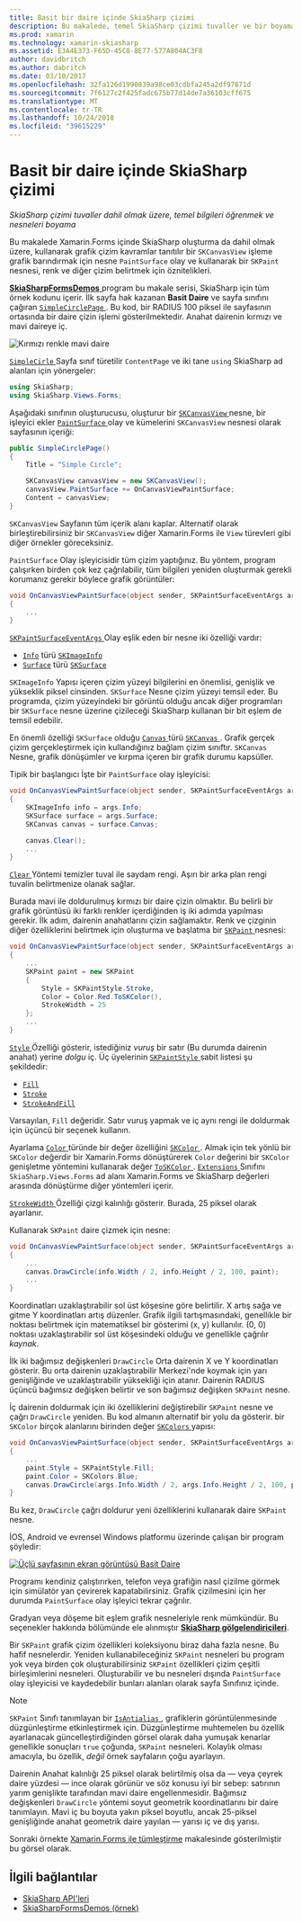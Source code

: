```yaml
---
title: Basit bir daire içinde SkiaSharp çizimi
description: Bu makalede, temel SkiaSharp çizimi tuvaller ve bir boyama nesneleri Xamarin.Forms uygulamalarında da dahil olmak üzere, açıklanır ve bu örnek kod ile gösterir.
ms.prod: xamarin
ms.technology: xamarin-skiasharp
ms.assetid: E3A4E373-F65D-45C8-8E77-577A804AC3F8
author: davidbritch
ms.author: dabritch
ms.date: 03/10/2017
ms.openlocfilehash: 32fa126d1990839a98ce03cdbfa245a2df97671d
ms.sourcegitcommit: 7f6127c2f425fadc675b77d14de7a36103cff675
ms.translationtype: MT
ms.contentlocale: tr-TR
ms.lasthandoff: 10/24/2018
ms.locfileid: "39615229"
---
```

# <a name="drawing-a-simple-circle-in-skiasharp"></a>Basit bir daire içinde SkiaSharp çizimi

_SkiaSharp çizimi tuvaller dahil olmak üzere, temel bilgileri öğrenmek ve nesneleri boyama_

Bu makalede Xamarin.Forms içinde SkiaSharp oluşturma da dahil olmak üzere, kullanarak grafik çizim kavramlar tanıtılır bir `SKCanvasView` işleme grafik barındırmak için nesne `PaintSurface` olay ve kullanarak bir `SKPaint` nesnesi, renk ve diğer çizim belirtmek için öznitelikleri.

[ **SkiaSharpFormsDemos** ](https://developer.xamarin.com/samples/xamarin-forms/SkiaSharpForms/Demos/) program bu makale serisi, SkiaSharp için tüm örnek kodunu içerir. İlk sayfa hak kazanan **Basit Daire** ve sayfa sınıfını çağıran [ `SimpleCirclePage` ](https://github.com/xamarin/xamarin-forms-samples/blob/master/SkiaSharpForms/Demos/Demos/SkiaSharpFormsDemos/Basics/SimpleCirclePage.cs). Bu kod, bir RADIUS 100 piksel ile sayfasının ortasında bir daire çizin işlemi gösterilmektedir. Anahat dairenin kırmızı ve mavi daireye iç.

![](circle-images/circleexample.png "Kırmızı renkle mavi daire")

[ `SimpleCirle` ](https://github.com/xamarin/xamarin-forms-samples/blob/master/SkiaSharpForms/Demos/Demos/SkiaSharpFormsDemos/Basics/SimpleCirclePage.cs) Sayfa sınıf türetilir `ContentPage` ve iki tane `using` SkiaSharp ad alanları için yönergeler:

```csharp
using SkiaSharp;
using SkiaSharp.Views.Forms;
```

Aşağıdaki sınıfının oluşturucusu, oluşturur bir [ `SKCanvasView` ](xref:SkiaSharp.Views.Forms.SKCanvasView) nesne, bir işleyici ekler [ `PaintSurface` ](xref:SkiaSharp.Views.Forms.SKCanvasView.PaintSurface) olay ve kümelerini `SKCanvasView` nesnesi olarak sayfasının içeriği:

```csharp
public SimpleCirclePage()
{
    Title = "Simple Circle";

    SKCanvasView canvasView = new SKCanvasView();
    canvasView.PaintSurface += OnCanvasViewPaintSurface;
    Content = canvasView;
}
```

`SKCanvasView` Sayfanın tüm içerik alanı kaplar. Alternatif olarak birleştirebilirsiniz bir `SKCanvasView` diğer Xamarin.Forms ile `View` türevleri gibi diğer örnekler göreceksiniz.

`PaintSurface` Olay işleyicisidir tüm çizim yaptığınız. Bu yöntem, program çalışırken birden çok kez çağrılabilir, tüm bilgileri yeniden oluşturmak gerekli korumanız gerekir böylece grafik görüntüler:

```csharp
void OnCanvasViewPaintSurface(object sender, SKPaintSurfaceEventArgs args)
{
    ...
}

```

[ `SKPaintSurfaceEventArgs` ](xref:SkiaSharp.Views.Forms.SKPaintSurfaceEventArgs) Olay eşlik eden bir nesne iki özelliği vardır:

- [`Info`](xref:SkiaSharp.Views.Forms.SKPaintSurfaceEventArgs.Info) türü [`SKImageInfo`](xref:SkiaSharp.SKImageInfo)
- [`Surface`](xref:SkiaSharp.Views.Forms.SKPaintSurfaceEventArgs.Surface) türü [`SKSurface`](xref:SkiaSharp.SKSurface)

`SKImageInfo` Yapısı içeren çizim yüzeyi bilgilerini en önemlisi, genişlik ve yükseklik piksel cinsinden. `SKSurface` Nesne çizim yüzeyi temsil eder. Bu programda, çizim yüzeyindeki bir görüntü olduğu ancak diğer programları bir `SKSurface` nesne üzerine çizileceği SkiaSharp kullanan bir bit eşlem de temsil edebilir.

En önemli özelliği `SKSurface` olduğu [ `Canvas` ](xref:SkiaSharp.SKSurface.Canvas) türü [ `SKCanvas` ](xref:SkiaSharp.SKCanvas). Grafik gerçek çizim gerçekleştirmek için kullandığınız bağlam çizim sınıftır. `SKCanvas` Nesne, grafik dönüşümler ve kırpma içeren bir grafik durumu kapsüller.

Tipik bir başlangıcı İşte bir `PaintSurface` olay işleyicisi:

```csharp
void OnCanvasViewPaintSurface(object sender, SKPaintSurfaceEventArgs args)
{
    SKImageInfo info = args.Info;
    SKSurface surface = args.Surface;
    SKCanvas canvas = surface.Canvas;

    canvas.Clear();
    ...
}

```

[ `Clear` ](xref:SkiaSharp.SKCanvas.Clear) Yöntemi temizler tuval ile saydam rengi. Aşırı bir arka plan rengi tuvalin belirtmenize olanak sağlar.

Burada mavi ile doldurulmuş kırmızı bir daire çizin olmaktır. Bu belirli bir grafik görüntüsü iki farklı renkler içerdiğinden iş iki adımda yapılması gerekir. İlk adım, dairenin anahatlarını çizin sağlamaktır. Renk ve çizginin diğer özelliklerini belirtmek için oluşturma ve başlatma bir [ `SKPaint` ](xref:SkiaSharp.SKPaint) nesnesi:

```csharp
void OnCanvasViewPaintSurface(object sender, SKPaintSurfaceEventArgs args)
{
    ...
    SKPaint paint = new SKPaint
    {
        Style = SKPaintStyle.Stroke,
        Color = Color.Red.ToSKColor(),
        StrokeWidth = 25
    };
    ...
}
```

[ `Style` ](xref:SkiaSharp.SKPaint.Style) Özelliği gösterir, istediğiniz *vuruş* bir satır (Bu durumda dairenin anahat) yerine *dolgu* iç. Üç üyelerinin [ `SKPaintStyle` ](xref:SkiaSharp.SKPaintStyle) sabit listesi şu şekildedir:

- [`Fill`](xref:SkiaSharp.SKPaintStyle.Fill)
- [`Stroke`](xref:SkiaSharp.SKPaintStyle.Stroke)
- [`StrokeAndFill`](xref:SkiaSharp.SKPaintStyle.StrokeAndFill)

Varsayılan, `Fill` değeridir. Satır vuruş yapmak ve iç aynı rengi ile doldurmak için üçüncü bir seçenek kullanın.

Ayarlama [ `Color` ](xref:SkiaSharp.SKPaint.Color) türünde bir değer özelliğini [ `SKColor` ](xref:SkiaSharp.SKColor). Almak için tek yönlü bir `SKColor` değerdir bir Xamarin.Forms dönüştürerek `Color` değerini bir `SKColor` genişletme yöntemini kullanarak değer [ `ToSKColor` ](SkiaSharp.Views.Forms.Extensions.ToSKColor*). [ `Extensions` ](xref:SkiaSharp.Views.Forms.Extensions) Sınıfını `SkiaSharp.Views.Forms` ad alanı Xamarin.Forms ve SkiaSharp değerleri arasında dönüştürme diğer yöntemleri içerir.

[ `StrokeWidth` ](xref:SkiaSharp.SKPaint.StrokeWidth) Özelliği çizgi kalınlığı gösterir. Burada, 25 piksel olarak ayarlanır.

Kullanarak `SKPaint` daire çizmek için nesne:

```csharp
void OnCanvasViewPaintSurface(object sender, SKPaintSurfaceEventArgs args)
{
    ...
    canvas.DrawCircle(info.Width / 2, info.Height / 2, 100, paint);
    ...
}
```

Koordinatları uzaklaştırabilir sol üst köşesine göre belirtilir. X artış sağa ve gitme Y koordinatları artış düzenler. Grafik ilgili tartışmasındaki, genellikle bir noktası belirtmek için matematiksel bir gösterimi (x, y) kullanılır. (0, 0) noktası uzaklaştırabilir sol üst köşesindeki olduğu ve genellikle çağrılır *kaynak*.

İlk iki bağımsız değişkenleri `DrawCircle` Orta dairenin X ve Y koordinatları gösterir. Bu orta dairenin uzaklaştırabilir Merkezi'nde koymak için yarı genişliğinde ve uzaklaştırabilir yüksekliği için atanır. Dairenin RADIUS üçüncü bağımsız değişken belirtir ve son bağımsız değişken `SKPaint` nesne.

İç dairenin doldurmak için iki özelliklerini değiştirebilir `SKPaint` nesne ve çağrı `DrawCircle` yeniden. Bu kod almanın alternatif bir yolu da gösterir. bir `SKColor` birçok alanlarını birinden değer [ `SKColors` ](xref:SkiaSharp.SKColors) yapısı:

```csharp
void OnCanvasViewPaintSurface(object sender, SKPaintSurfaceEventArgs args)
{
    ...
    paint.Style = SKPaintStyle.Fill;
    paint.Color = SKColors.Blue;
    canvas.DrawCircle(args.Info.Width / 2, args.Info.Height / 2, 100, paint);
}
```
Bu kez, `DrawCircle` çağrı doldurur yeni özelliklerini kullanarak daire `SKPaint` nesne.

İOS, Android ve evrensel Windows platformu üzerinde çalışan bir program şöyledir:

[![](circle-images/simplecircle-small.png "Üçlü sayfasının ekran görüntüsü Basit Daire")](circle-images/simplecircle-large.png#lightbox "Üçlü sayfasının ekran görüntüsü basit daire")

Programı kendiniz çalıştırırken, telefon veya grafiğin nasıl çizilme görmek için simülatör yan çevirerek kapatabilirsiniz. Grafik çizilmesini için her durumda `PaintSurface` olay işleyici tekrar çağrılır.

Gradyan veya döşeme bit eşlem grafik nesneleriyle renk mümkündür. Bu seçenekler hakkında bölümünde ele alınmıştır [ **SkiaSharp gölgelendiricileri**](../effects/shaders/index.md).

Bir `SKPaint` grafik çizim özellikleri koleksiyonu biraz daha fazla nesne. Bu hafif nesnelerdir. Yeniden kullanabileceğiniz `SKPaint` nesneleri bu program yok veya birden çok oluşturabilirsiniz `SKPaint` özellikleri çizim çeşitli birleşimlerini nesneleri. Oluşturabilir ve bu nesneleri dışında `PaintSurface` olay işleyicisi ve kaydedebilir bunları alanları olarak sayfa Sınıfınız içinde.

> [!NOTE]
> `SKPaint` Sınıfı tanımlayan bir [ `IsAntialias` ](xref:SkiaSharp.SKPaint.IsAntialias) , grafiklerin görüntülenmesinde düzgünleştirme etkinleştirmek için. Düzgünleştirme muhtemelen bu özellik ayarlanacak güncelleştirdiğinden görsel olarak daha yumuşak kenarlar genellikle sonuçları `true` çoğunda, `SKPaint` nesneleri. Kolaylık olması amacıyla, bu özellik, _değil_ örnek sayfaların çoğu ayarlayın.

Dairenin Anahat kalınlığı 25 piksel olarak belirtilmiş olsa da &mdash; veya çeyrek daire yüzdesi &mdash; ince olarak görünür ve söz konusu iyi bir sebep: satırının yarım genişlikte tarafından mavi daire engellenmesidir. Bağımsız değişkenleri `DrawCircle` yöntemi soyut geometrik koordinatlarını bir daire tanımlayın. Mavi iç bu boyuta yakın piksel boyutlu, ancak 25-piksel genişliğinde anahat geometrik daire yayılan &mdash; yarısı iç ve dış yarısı.

Sonraki örnekte [Xamarin.Forms ile tümleştirme](~/xamarin-forms/user-interface/graphics/skiasharp/basics/integration.md) makalesinde gösterilmiştir bu görsel olarak.


## <a name="related-links"></a>İlgili bağlantılar

- [SkiaSharp API'leri](https://docs.microsoft.com/dotnet/api/skiasharp)
- [SkiaSharpFormsDemos (örnek)](https://developer.xamarin.com/samples/xamarin-forms/SkiaSharpForms/Demos/)
